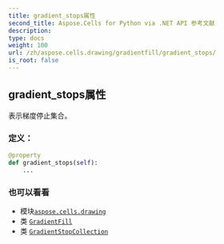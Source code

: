 ```yaml
---
title: gradient_stops属性
second_title: Aspose.Cells for Python via .NET API 参考文献
description:
type: docs
weight: 100
url: /zh/aspose.cells.drawing/gradientfill/gradient_stops/
is_root: false
---
```

## gradient_stops属性

表示梯度停止集合。
### 定义：
```python
@property
def gradient_stops(self):
    ...
```

### 也可以看看
* 模块[`aspose.cells.drawing`](../../)
* 类 [`GradientFill`](/cells/python-net/zh/aspose.cells.drawing/gradientfill)
* 类 [`GradientStopCollection`](/cells/python-net/zh/aspose.cells.drawing/gradientstopcollection)
